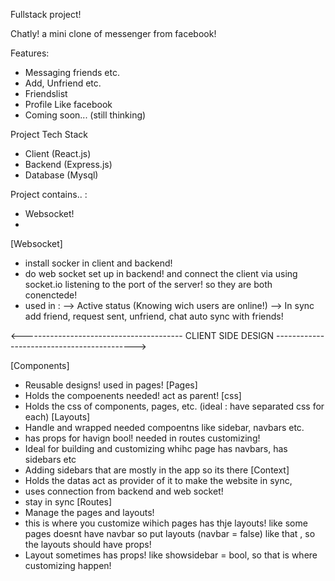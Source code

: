 Fullstack project! 

Chatly! a mini clone of messenger from facebook!

Features:
- Messaging friends etc.
- Add, Unfriend etc.
- Friendslist
- Profile Like facebook 
- Coming soon... (still thinking)

Project Tech Stack
- Client (React.js)
- Backend (Express.js)
- Database (Mysql)

Project contains.. :
- Websocket!
- 

[Websocket]
- install socker in client and backend!
- do web socket set up in backend! and connect the client via using socket.io listening to the port of the server! so they are both conenctede!
- used in :
--> Active status (Knowing wich users are online!)
--> In sync add friend, request sent, unfriend, chat auto sync with friends!


<---------------------------------------- CLIENT SIDE DESIGN ------------------------------------------->

[Components]    
- Reusable designs! used in pages!
[Pages]         
- Holds the compoenents needed! act as parent!
[css]           
- Holds the css of components, pages, etc. (ideal : have separated css for each)
[Layouts]       
- Handle and wrapped needed compoentns like sidebar, navbars etc.
- has props for havign bool! needed in routes customizing!
- Ideal for building and customizing whihc page has navbars, has sidebars etc
- Adding sidebars that are mostly in the app so its there
[Context]
- Holds the datas act as provider of it to make the website in sync,
- uses connection from backend and web socket!
- stay in sync
[Routes]
- Manage the pages and layouts! 
- this is where you customize wihich pages has thje layouts! like some pages doesnt have navbar so put 
layouts (navbar = false) like that , so the layouts should have props! 
- Layout sometimes has props! like showsidebar = bool, so that is where customizing happen!
